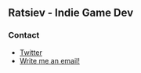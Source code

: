 ## Ratsiev - Indie Game Dev

### Contact
- [Twitter](https://twitter.com/ratsiev_) 
- [Write me an email!](mailto:ratsiev.unity@gmail.com)
